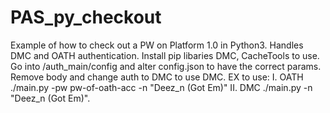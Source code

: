 # PAS_py_checkout
Example of how to check out a PW on Platform 1.0 in Python3. Handles DMC and OATH authentication. Install pip libaries DMC, CacheTools to use. Go into /auth_main/config and alter config.json to have the correct params. Remove body and change auth to DMC to use DMC. EX to use: I. OATH ./main.py -pw pw-of-oath-acc -n "Deez_n (Got Em)" II. DMC ./main.py -n "Deez_n (Got Em)".
